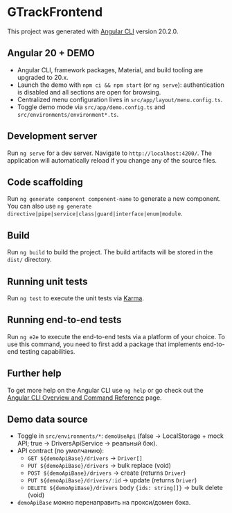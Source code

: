 # GTrackFrontend

This project was generated with [Angular CLI](https://github.com/angular/angular-cli) version 20.2.0.

## Angular 20 + DEMO

- Angular CLI, framework packages, Material, and build tooling are upgraded to 20.x.
- Launch the demo with `npm ci && npm start` (or `ng serve`): authentication is disabled and all sections are open for browsing.
- Centralized menu configuration lives in `src/app/layout/menu.config.ts`.
- Toggle demo mode via `src/app/demo.config.ts` and `src/environments/environment*.ts`.

## Development server

Run `ng serve` for a dev server. Navigate to `http://localhost:4200/`. The application will automatically reload if you change any of the source files.

## Code scaffolding

Run `ng generate component component-name` to generate a new component. You can also use `ng generate directive|pipe|service|class|guard|interface|enum|module`.

## Build

Run `ng build` to build the project. The build artifacts will be stored in the `dist/` directory.

## Running unit tests

Run `ng test` to execute the unit tests via [Karma](https://karma-runner.github.io).

## Running end-to-end tests

Run `ng e2e` to execute the end-to-end tests via a platform of your choice. To use this command, you need to first add a package that implements end-to-end testing capabilities.

## Further help

To get more help on the Angular CLI use `ng help` or go check out the [Angular CLI Overview and Command Reference](https://angular.io/cli) page.

## Demo data source

- Toggle in `src/environments/*`: `demoUseApi` (false → LocalStorage + mock API; true → DriversApiService → реальный бэк).
- API contract (по умолчанию):
  - `GET ${demoApiBase}/drivers` → `Driver[]`
  - `PUT ${demoApiBase}/drivers` → bulk replace (void)
  - `POST ${demoApiBase}/drivers` → create (returns `Driver`)
  - `PUT ${demoApiBase}/drivers/:id` → update (returns `Driver`)
  - `DELETE ${demoApiBase}/drivers` body `{ids: string[]}` → bulk delete (void)
- `demoApiBase` можно перенаправить на прокси/домен бэка.
